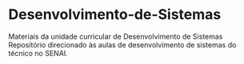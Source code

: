 # Desenvolvimento-de-Sistemas
Materiais da unidade curricular de Desenvolvimento de Sistemas
Repositório direcionado às aulas de desenvolvimento de sistemas do técnico no SENAI.
